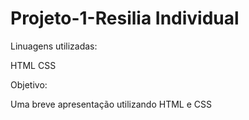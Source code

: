 # Projeto-1-Resilia Individual

Linuagens utilizadas:
 
 HTML
 CSS

Objetivo:

Uma breve apresentação utilizando HTML e CSS
